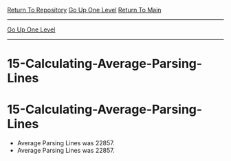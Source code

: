 [Return To Repository](https://github.com/deathbybandaid/piholeparser/)
[Go Up One Level](https://github.com/deathbybandaid/piholeparser/blob/master/RecentRunLogs/TopLevelScripts/Completing-End-Tasks.md)
[Return To Main](https://github.com/deathbybandaid/piholeparser/blob/master/RecentRunLogs/Mainlog.md)
____________________________________
[Go Up One Level](https://github.com/deathbybandaid/piholeparser/blob/master/RecentRunLogs/TopLevelScripts/Completing-End-Tasks.md)
____________________________________
# 15-Calculating-Average-Parsing-Lines
# 15-Calculating-Average-Parsing-Lines
* Average Parsing Lines was 22857.
* Average Parsing Lines was 22857.
